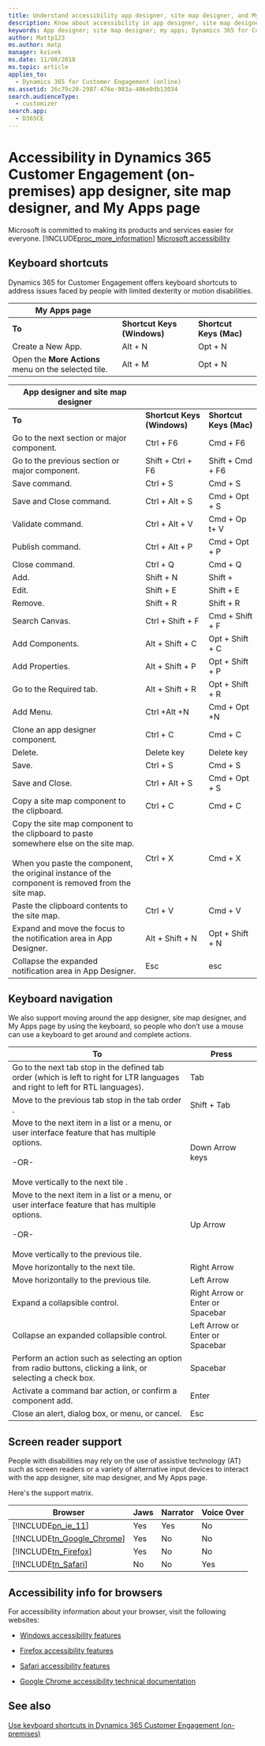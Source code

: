 ```yaml
---
title: Understand accessibility app designer, site map designer, and My Apps page in Dynamics 365 Customer Engagement (on-premises) | Microsoft Docs
description: Know about accessibility in app designer, site map designer, and My Apps page in Dynamics 365 Customer Engagement (on-premises)
keywords: App designer; site map designer; my apps; Dynamics 365 for Customer Engagement
author: Mattp123
ms.author: matp
manager: kvivek
ms.date: 11/08/2018
ms.topic: article
applies_to: 
  - Dynamics 365 for Customer Engagement (online)
ms.assetid: 26c79c20-2987-476e-983a-406e0db13034
search.audienceType: 
  - customizer
search.app: 
  - D365CE
---
```


# Accessibility in Dynamics 365 Customer Engagement (on-premises) app designer, site map designer, and My Apps page



Microsoft is committed to making its products and services easier for everyone. [!INCLUDE[proc_more_information](../includes/proc-more-information.md)] [Microsoft accessibility](http://www.microsoft.com/enable/default.aspx)  


## Keyboard shortcuts  
 Dynamics 365 for Customer Engagement offers keyboard shortcuts to address issues faced by people with limited dexterity or motion disabilities.  

|My Apps page|||  
|------------------|-|-|  
|**To**|**Shortcut Keys (Windows)**|**Shortcut Keys (Mac)**|  
|Create a New App.|Alt + N|Opt + N|  
|Open the **More Actions** menu on the selected tile.|Alt + M|Opt + N|  


|App designer and site map designer|||  
|----------------------------------------|-|-|  
|**To**|**Shortcut Keys (Windows)**|**Shortcut Keys (Mac)**|  
|Go to the next section or major component.|Ctrl + F6|Cmd + F6|  
|Go to the previous section or major component.|Shift + Ctrl + F6|Shift + Cmd + F6|  
|Save command.|Ctrl + S|Cmd + S|  
|Save and Close command.|Ctrl + Alt + S|Cmd + Opt + S|  
|Validate command.|Ctrl + Alt + V|Cmd + Op t+ V|  
|Publish command.|Ctrl + Alt + P|Cmd + Opt + P|  
|Close command.|Ctrl + Q|Cmd + Q|  
|Add.|Shift + N|Shift +|  
|Edit.|Shift + E|Shift + E|  
|Remove.|Shift + R|Shift + R|
|Search Canvas.|Ctrl + Shift + F|Cmd + Shift + F|  
|Add Components.|Alt + Shift + C|Opt + Shift + C|  
|Add Properties.|Alt + Shift + P|Opt + Shift + P|  
|Go to the  Required tab.|Alt + Shift + R|Opt + Shift + R|  
|Add Menu.|Ctrl +Alt +N|Cmd + Opt +N|  
|Clone an app designer component.|Ctrl + C|Cmd + C|  
|Delete.|Delete key|Delete key|  
|Save.|Ctrl + S|Cmd + S|  
|Save and Close.|Ctrl + Alt + S|Cmd + Opt + S|  
|Copy a site map component to the clipboard.|Ctrl + C|Cmd + C|  
|Copy the site map component to the clipboard to paste somewhere else on the site map.<br /><br /> When you paste the component, the original instance of the component is removed from the site map.|Ctrl + X|Cmd + X|  
|Paste the clipboard contents to the site map.|Ctrl + V|Cmd + V|  
|Expand and move the focus to the notification area in App Designer.|Alt + Shift + N|Opt + Shift + N|  
|Collapse the expanded notification area in App Designer.|Esc|esc|  

## Keyboard navigation  
 We also support moving around the app designer, site map designer, and My Apps page by using the keyboard, so people who don’t use a mouse can use a keyboard to get around and complete actions.  

|To|Press|  
|--------|-----------|  
|Go to the next tab stop in the defined tab order (which is left to   right for LTR languages and right to left for RTL languages).|Tab|  
|Move to the previous tab stop in the tab order  .|Shift + Tab|  
|Move to the next item in a list or a menu, or user interface feature that has   multiple options.<br /><br /> -OR-<br /><br /> Move vertically to the next tile  .|Down Arrow keys|  
|Move to the next item in a list or a menu, or user interface feature that has   multiple options.<br /><br /> -OR-<br /><br /> Move vertically to the previous tile.|Up Arrow|  
|Move horizontally to the next tile.|Right Arrow|  
|Move horizontally to the previous tile.|Left Arrow|  
|Expand a collapsible control.|Right Arrow  or Enter or Spacebar|  
|Collapse an expanded collapsible control.|Left Arrow  or Enter or Spacebar|  
|Perform an action such as selecting an option from radio   buttons, clicking a link, or selecting a check box.|Spacebar|  
|Activate a command bar action, or confirm a component   add.|Enter|  
|Close an alert, dialog box, or menu, or cancel.|Esc|  

## Screen reader support  
 People with disabilities may rely on the use of assistive technology (AT) such as screen readers or a variety of alternative input devices to interact with the app designer, site map designer, and My Apps page.  

 Here's the support matrix.  


|                            Browser                            | Jaws | Narrator | Voice Over |
|---------------------------------------------------------------|------|----------|------------|
|         [!INCLUDE[pn_ie_11](../includes/pn-ie-11.md)]         | Yes  |   Yes    |     No     |
| [!INCLUDE[tn_Google_Chrome](../includes/tn-google-chrome.md)] | Yes  |    No    |     No     |
|       [!INCLUDE[tn_Firefox](../includes/tn-firefox.md)]       | Yes  |    No    |     No     |
|        [!INCLUDE[tn_Safari](../includes/tn-safari.md)]        |  No  |    No    |    Yes     |

## Accessibility info for browsers  
 For accessibility information about your browser, visit the following websites:  


-   [Windows accessibility features](http://www.microsoft.com/enable/products/ie9/default.aspx)  

-   [Firefox accessibility features](http://support.mozilla.org/kb/accessibility-features-firefox-make-firefox-and-we?redirectlocale=en-US&redirectslug=accessibility)  

-   [Safari accessibility features](http://www.apple.com/accessibility/)  

-   [Google Chrome accessibility technical documentation](https://sites.google.com/a/chromium.org/dev/developers/design-documents/accessibility)

## See also

[Use keyboard shortcuts in Dynamics 365 Customer Engagement (on-premises)](../basics/keyboard-shortcuts.md)
